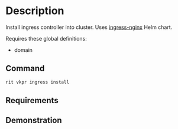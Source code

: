 # Description

Install ingress controller into cluster. Uses [ingress-nginx](https://artifacthub.io/packages/helm/ingress-nginx/ingress-nginx) Helm chart.

Requires these global definitions:

- domain

## Command

```bash
rit vkpr ingress install
```

## Requirements

## Demonstration
